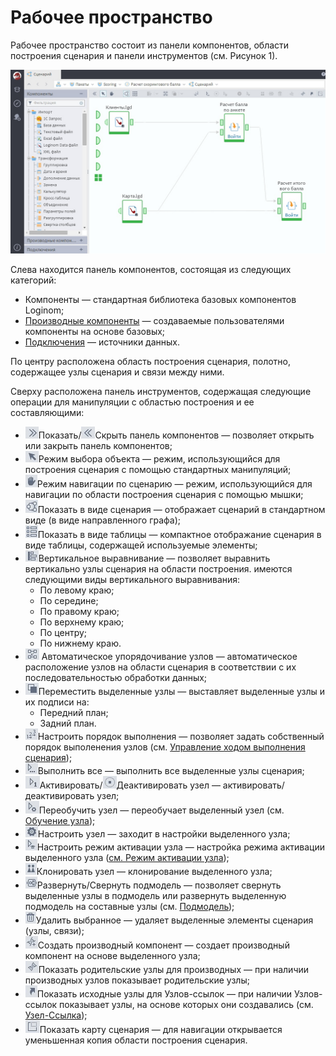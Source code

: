 # Рабочее пространство
Рабочее пространство состоит из панели компонентов, области построения сценария и панели инструментов (см. Рисунок 1).

![Рабочее пространство](./workspace.png)

Cлева находится панель компонентов, состоящая из следующих категорий:

* Компоненты — стандартная библиотека базовых компонентов Loginom;
* [Производные компоненты](../scenario/derived-component.md) — создаваемые пользователями компоненты на основе базовых;
* [Подключения](../integration/connections/readme.md) — источники данных.

По центру расположена область построения сценария, полотно, содержащее узлы сценария и связи между ними.  

Сверху расположена панель инструментов, содержащая следующие операции для манипуляции с областью построения и ее составляющими:
* ![](./show-panel.png)Показать/![](./hide-panel.png)Скрыть панель компонентов — позволяет открыть или закрыть панель компонентов;
* ![](./object-selection.png)Режим выбора объекта — режим, использующийся для построения сценария с помощью стандартных манипуляций;
* ![](./scenario-navigation.png)Режим навигации по сценарию — режим, использующийся для навигации по области построения сценария с помощью мышки;
* ![](./scenario-kind.png)Показать в виде сценария — отображает сценарий  в стандартном виде (в виде направленного графа);
* ![](./table-kind.png)Показать в виде таблицы — компактное отображание сценария в виде таблицы, содержащей используемые элементы;
* ![](./vertical-align.png)Вертикальное выравнивание — позволяет выравнить вертикально узлы сценария на области построения. имеются следующими виды вертикального выравнивания:
  * По левому краю;
  * По середине;
  * По правому краю;
  * По верхнему краю;
  * По центру;
  * По нижнему краю.
* ![](./autosequence.png) Автоматическое упорядочивание узлов — автоматическое расположение узлов на области сценария в соответствии с их последовательностью обработки данных;
* ![](./front-back-ground.png)Переместить выделенные узлы — выставляет выделенные узлы и их подписи на:
  * Передний план;
  * Задний план.
* ![](./run-order.png)Настроить порядок выполнения — позволяет задать собственный порядок выполенения узлов (см. [Управление ходом выполнения сценария](../scenario/run-order.md));
* ![](./run-all.png)Выполнить все — выполнить все выделенные узлы сценария;
* ![](./activate.png)Активировать/![](./deactivate.png)Деактивировать узел — активировать/деактивировать узел;
* ![](./training-activate.png)Переобучить узел — переобучает выделенный узел (см. [Обучение узла](../scenario/training-processors.md));
* ![](./settings.png)Настроить узел — заходит в настройки выделенного узла;
* ![](./setting-batch-processing-mode.png)Настроить режим активации узла — настройка режима активации выделенного узла ([см. Режим активации узла](../scenario/setting-batch-processing-mode.md));
* ![](./clone.png)Клонировать узел — клонирование выделенного узла;
* ![](./submodel.png)Развернуть/Свернуть подмодель — позволяет свернуть выделенные узлы в подмодель или развернуть выделенную подмодель на составные узлы (см. [Подмодель](../processors/control/submodel.md));
* ![](./delete.png)Удалить выбранное — удаляет выделенные элементы сценария (узлы, связи);
* ![](./derived-component.png)Создать производный компонент — создает производный компонент на основе выделенного узла;
* ![](./show-parents.png)Показать родительские узлы для производных — при наличии производных узлов показывает родительские узлы;
* ![](./show-original.png)Показать исходные узлы для Узлов-ссылок — при наличии Узлов-ссылок показывает узлы, на основе которых они создавались (см. [Узел-Ссылка](../processors/control/unit-link.md));
* ![](./map.png)Показать карту сценария — для навигации открывается уменьшенная копия области построения сценария.